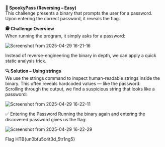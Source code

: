 **🧠 SpookyPass (Reversing – Easy)**  
This challenge presents a binary that prompts the user for a password. Upon entering the correct password, it reveals the flag.  
  
**🕵️ Challenge Overview**  
When running the program, it simply asks for a password:  
  
![Screenshot from 2025-04-29 16-21-16](https://github.com/user-attachments/assets/9a0be239-2c09-4dc8-a3ac-d8758fcc3243)  
  
Instead of reverse-engineering the binary in depth, we can apply a quick static analysis trick.  
  
**🔍 Solution – Using strings**  
We use the strings command to inspect human-readable strings inside the binary. This often reveals hardcoded values — like the password:  
Scrolling through the output, we find a suspicious string that looks like a password:  
  
![Screenshot from 2025-04-29 16-22-11](https://github.com/user-attachments/assets/26b840bf-7b11-4c32-9755-3ae0c5348efc)

✅ Entering the Password
Running the binary again and entering the discovered password gives us the flag:  
  
![Screenshot from 2025-04-29 16-22-29](https://github.com/user-attachments/assets/7b66d136-e104-443b-8a5c-53e9abcf5b38)

Flag
HTB{un0bfu5c4t3d_5tr1ng5}  
